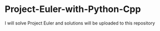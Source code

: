 # Project-Euler-with-Python-Cpp
I will solve Project Euler and solutions will be uploaded to this repository
